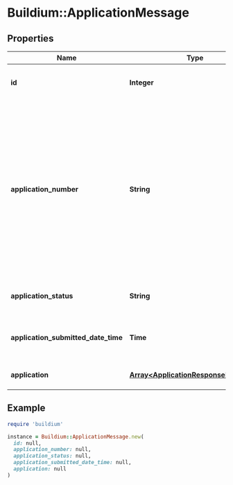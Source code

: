 # Buildium::ApplicationMessage

## Properties

| Name | Type | Description | Notes |
| ---- | ---- | ----------- | ----- |
| **id** | **Integer** | Rental application unique identifier. | [optional] |
| **application_number** | **String** | An alpha numeric value that can be used to uniquely identify the application. This is typically provided to an applicant to use as a reference when making inquiries about their application. | [optional] |
| **application_status** | **String** | Indicates the current application status. | [optional] |
| **application_submitted_date_time** | **Time** | Date and time the application was submitted. | [optional] |
| **application** | [**Array&lt;ApplicationResponseMessage&gt;**](ApplicationResponseMessage.md) | A submitted rental application. | [optional] |

## Example

```ruby
require 'buildium'

instance = Buildium::ApplicationMessage.new(
  id: null,
  application_number: null,
  application_status: null,
  application_submitted_date_time: null,
  application: null
)
```

